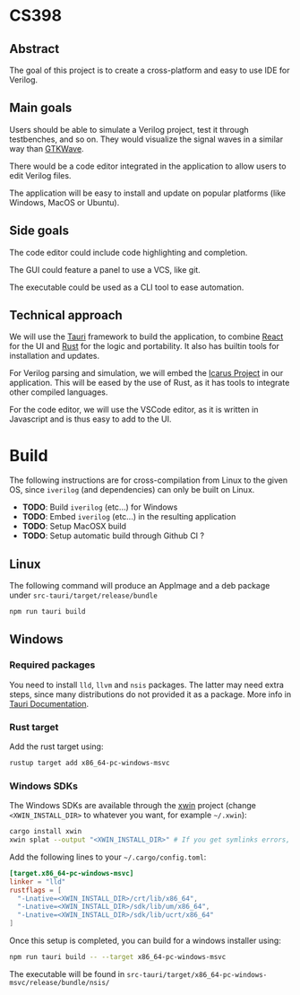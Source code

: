 # CS398

## Abstract

The goal of this project is to create a cross-platform and easy to use IDE for Verilog.

## Main goals

Users should be able to simulate a Verilog project, test it through testbenches, and so on. They would visualize the signal waves in a similar way than [GTKWave](https://gtkwave.sourceforge.net/).

There would be a code editor integrated in the application to allow users to edit Verilog files.

The application will be easy to install and update on popular platforms (like Windows, MacOS or Ubuntu).

## Side goals

The code editor could include code highlighting and completion.

The GUI could feature a panel to use a VCS, like git.

The executable could be used as a CLI tool to ease automation.

## Technical approach

We will use the [Tauri](https://tauri.app/) framework to build the application, to combine [React](https://react.dev) for the UI and [Rust](https://rust-lang.org) for the logic and portability. It also has builtin tools for installation and updates.

For Verilog parsing and simulation, we will embed the [Icarus Project](https://github.com/steveicarus/iverilog) in our application. This will be eased by the use of Rust, as it has tools to integrate other compiled languages.

For the code editor, we will use the VSCode editor, as it is written in Javascript and is thus easy to add to the UI.

# Build

The following instructions are for cross-compilation from Linux to the given OS, since `iverilog` (and dependencies) can only be built on Linux.

- **TODO**: Build `iverilog` (etc...) for Windows
- **TODO**: Embed `iverilog` (etc...) in the resulting application
- **TODO**: Setup MacOSX build
- **TODO**: Setup automatic build through Github CI ?

## Linux

The following command will produce an AppImage and a deb package under `src-tauri/target/release/bundle`

```sh
npm run tauri build
```

## Windows

### Required packages

You need to install `lld`, `llvm` and `nsis` packages. The latter may need extra steps, since many distributions do not provided it as a package. More info in [Tauri Documentation](https://tauri.app/v1/guides/building/cross-platform#experimental-build-windows-apps-on-linux-and-macos).

### Rust target

Add the rust target using:

```sh
rustup target add x86_64-pc-windows-msvc
```

### Windows SDKs

The Windows SDKs are available through the [xwin](https://github.com/Jake-Shadle/xwin) project (change `<XWIN_INSTALL_DIR>` to whatever you want, for example `~/.xwin`):

```sh
cargo install xwin
xwin splat --output "<XWIN_INSTALL_DIR>" # If you get symlinks errors, add --disable-symlinks
```

Add the following lines to your `~/.cargo/config.toml`:

```toml
[target.x86_64-pc-windows-msvc]
linker = "lld"
rustflags = [
  "-Lnative=<XWIN_INSTALL_DIR>/crt/lib/x86_64",
  "-Lnative=<XWIN_INSTALL_DIR>/sdk/lib/um/x86_64",
  "-Lnative=<XWIN_INSTALL_DIR>/sdk/lib/ucrt/x86_64"
]
```

Once this setup is completed, you can build for a windows installer using:

```sh
npm run tauri build -- --target x86_64-pc-windows-msvc
```

The executable will be found in `src-tauri/target/x86_64-pc-windows-msvc/release/bundle/nsis/`
